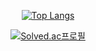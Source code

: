 <div align="center">

[![Top Langs](https://github-readme-stats.vercel.app/api/top-langs/?username=JJPPH&layout=donut)](https://github.com/anuraghazra/github-readme-stats)
  
[![Solved.ac프로필](http://mazassumnida.wtf/api/generate_badge?boj=wnvy301)](https://solved.ac/wnvy301)
  
</div>
